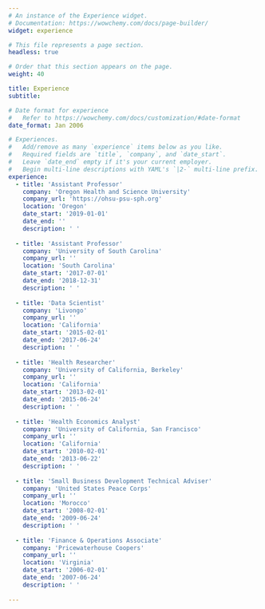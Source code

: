 ```yaml
---
# An instance of the Experience widget.
# Documentation: https://wowchemy.com/docs/page-builder/
widget: experience

# This file represents a page section.
headless: true

# Order that this section appears on the page.
weight: 40

title: Experience
subtitle:

# Date format for experience
#   Refer to https://wowchemy.com/docs/customization/#date-format
date_format: Jan 2006

# Experiences.
#   Add/remove as many `experience` items below as you like.
#   Required fields are `title`, `company`, and `date_start`.
#   Leave `date_end` empty if it's your current employer.
#   Begin multi-line descriptions with YAML's `|2-` multi-line prefix.
experience:
  - title: 'Assistant Professor'
    company: 'Oregon Health and Science University'
    company_url: 'https://ohsu-psu-sph.org'
    location: 'Oregon'
    date_start: '2019-01-01'
    date_end: ''
    description: ' '
        
  - title: 'Assistant Professor'
    company: 'University of South Carolina'
    company_url: ''
    location: 'South Carolina'
    date_start: '2017-07-01'
    date_end: '2018-12-31'
    description: ' ' 
            
  - title: 'Data Scientist'
    company: 'Livongo'
    company_url: ''
    location: 'California'
    date_start: '2015-02-01'
    date_end: '2017-06-24'
    description: ' '
             
  - title: 'Health Researcher'
    company: 'University of California, Berkeley'
    company_url: ''
    location: 'California'
    date_start: '2013-02-01'
    date_end: '2015-06-24'
    description: ' '
 
  - title: 'Health Economics Analyst'
    company: 'University of California, San Francisco'
    company_url: ''
    location: 'California'
    date_start: '2010-02-01'
    date_end: '2013-06-22'
    description: ' '
 
  - title: 'Small Business Development Technical Adviser'
    company: 'United States Peace Corps'
    company_url: ''
    location: 'Morocco'
    date_start: '2008-02-01'
    date_end: '2009-06-24'
    description: ' '
    
  - title: 'Finance & Operations Associate'
    company: 'Pricewaterhouse Coopers'
    company_url: ''
    location: 'Virginia'
    date_start: '2006-02-01'
    date_end: '2007-06-24'
    description: ' '
    
---
```

